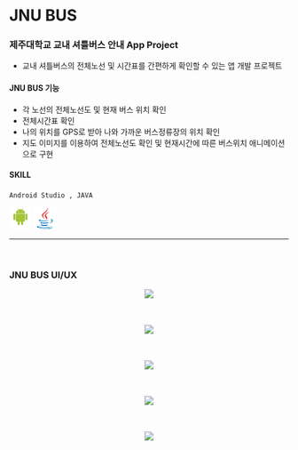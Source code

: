 JNU BUS
=============
### 제주대학교 교내 셔틀버스 안내 App Project
- 교내 셔틀버스의 전체노선 및 시간표를 간편하게 확인할 수 있는 앱 개발 프로젝트

#### JNU BUS 기능

- 각 노선의 전체노선도 및 현재 버스 위치 확인 
- 전체시간표 확인
- 나의 위치를 GPS로 받아 나와 가까운 버스정류장의 위치 확인
- 지도 이미지를 이용하여 전체노선도 확인 및 현재시간에 따른 버스위치 애니메이션으로 구현   


#### SKILL
` Android Studio , JAVA `   

<p align="left">
<img src="https://raw.githubusercontent.com/devicons/devicon/master/icons/android/android-original-wordmark.svg" alt="android" width="40" height="40"/>
<img src="https://raw.githubusercontent.com/devicons/devicon/master/icons/java/java-original.svg" alt="java" width="40" height="40"/>
</p>


-------------

<br />

### JNU BUS UI/UX
   
<p align="center">
<img src="https://user-images.githubusercontent.com/44343908/223730751-d3a5bf94-47b2-4c00-b0a0-2fb2539d53c3.png"  width="600" />   
</p>

<br />

<p align="center">
<img src="https://user-images.githubusercontent.com/44343908/223730763-4e1dcdcf-8746-45fd-847b-66fcead27e33.png"  width="500" />   
</p>

<br />

<p align="center">
<img src="https://user-images.githubusercontent.com/44343908/223730768-9191cd0c-9f7d-4a8c-af65-9be82655583f.png"  width="500" />   
</p>

<br />

<p align="center">
<img src="https://user-images.githubusercontent.com/44343908/223730773-d8562a87-5296-4950-94ad-b030daa5f082.png"  width="500" />   
</p>

<br />

<p align="center">
<img src="https://user-images.githubusercontent.com/44343908/223730780-b7883ed7-5145-4127-8800-754287e93a25.png"  width="500" />   
</p>
